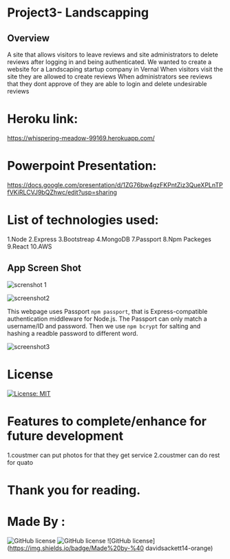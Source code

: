 # Project3- Landscapping

## Overview
A site that allows visitors to leave reviews and site administrators to delete reviews after logging in and being authenticated. 
We wanted to create a website for a Landscaping startup company in Vernal
When visitors visit the site they are allowed to create reviews
When administrators see reviews that they dont approve of they are able to login and delete undesirable reviews


# Heroku link:

https://whispering-meadow-99169.herokuapp.com/


# Powerpoint Presentation:
https://docs.google.com/presentation/d/1ZG76bw4gzFKPntZiz3QueXPLnTPfVKiRLCVJ9bQZhwc/edit?usp=sharing
 
# List of technologies used:
  1.Node
  2.Express
  3.Bootstreap
  4.MongoDB
  7.Passport
  8.Npm Packeges
  9.React
  10.AWS

## App Screen Shot

![screnshot 1](https://github.com/Jewls250/landscaping/blob/main/landscaping/client/src/components/assets/Screen%20Shot%202021-05-28%20at%208.56.15%20AM.png)


![screenshot2]()

This webpage uses Passport `npm passport`, that is Express-compatible authentication middleware for Node.js. The Passport can only match a username/ID and password. Then we use `npm bcrypt` for salting and hashing a readble password to different word.
 

![screenshot3]()


# License 


[![License: MIT](https://img.shields.io/badge/License-MIT-yellow.svg)](https://opensource.org/licenses/MIT)


# Features to complete/enhance for future development
1.coustmer can put photos for that they get service 
2.coustmer can do rest  for quato


# Thank you for reading.
# Made By : 
![GitHub license](https://img.shields.io/badge/Made%20by-%40niyati7892-orange)
![GitHub license](https://img.shields.io/badge/Made%20by-%40jewls250-orange)
![GitHub license](https://img.shields.io/badge/Made%20by-%40
davidsackett14-orange)
